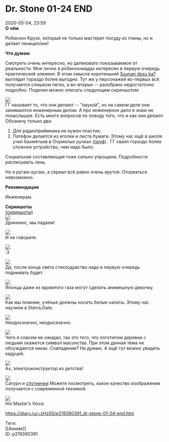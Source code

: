 Dr. Stone 01-24 END
====================

   
 2020-05-04, 23:59   
   **О чём**    
   
 Робинзон Крузо, который не только мастерит посуду из глины, но и делает пенициллин!   
   
   
  **Что думаю**    
   
 Смотреть очень интересно, но далековато показываемое от реальности. Мне лично в робинзониадах интересен в первую очередь практический элемент. В этом смысле коротенький  [Sounan desu ka?](Sounan%20desu%20ka%2001-12%20END)  выглядит гораздо более выгодно. Тут же у персонажей во-первых всё получается слишком легко, а во-вторых -- разобрано недостаточно подробно. Поделки можно описать следующим скриншотом:   
   
   [![](https://i.imgur.com/XecShCVl.jpg)](https://i.imgur.com/XecShCV.jpg)     
 ГГ называет то, что они делают -- "наукой", но на самом деле они занимаются инженерным делом. А про инженерное дело я знаю не понаслышке. Есть много вопросов по поводу того, что и как они делают. Обозначу только два:   
 1. Для радиоприёмника не нужен пластик;   
 2. Патефон делается из иголки и листа бумаги. Этому нас ещё в школе учил Бахметьев в Очумелых ручках  [(пруф)](https://i.imgur.com/lI10YEm.jpg)  . ГГ сваял гораздо более сложное устройство, чем надо было.   
   
 Социальная составляющая тоже сильно упрощена. Подробности расписывать лень.   
   
 Но я ругаю-ругаю, а сериал всё равно очень крутой. Оторваться невозможно.   
   
  **Рекомендации**    
   
 Инженерам.   
   
  **Скриншоты**    
  [(скриншоты)](https://zHz00.diary.ru/p219390391.htm?index=1#linkmore219390391m1)       
  [![](https://i.imgur.com/Lrr2HhLl.jpg)](https://i.imgur.com/Lrr2HhL.jpg)    
 Дринкинс, мы падаем!   
   
  [![](https://i.imgur.com/nBVGb7el.jpg)](https://i.imgur.com/nBVGb7e.jpg)    
 И не говорите.   
   
  [![](https://i.imgur.com/oQFwnusl.jpg)](https://i.imgur.com/oQFwnus.jpg)    
 :3   
   
  [![](https://i.imgur.com/Mvxyu51l.jpg)](https://i.imgur.com/Mvxyu51.jpg)    
 Да, после конца света стеклодувство надо в первую очередь поднимать будет.   
   
  [![](https://i.imgur.com/9f6c7kGl.jpg)](https://i.imgur.com/9f6c7kG.jpg)    
 Японцы даже из ядовитого газа могут сделать анимешную девочку.   
   
  [![](https://i.imgur.com/9EAZcINl.jpg)](https://i.imgur.com/9EAZcIN.jpg)    
 Как мы помним, учёные должны носить белые халаты. Этому нас научили в Steins;Gate.   
   
  [![](https://i.imgur.com/d7W9kKnl.jpg)](https://i.imgur.com/d7W9kKn.jpg)    
 Неоднозначно, неоднозначно.   
   
  [![](https://i.imgur.com/Ij8rISNl.jpg)](https://i.imgur.com/Ij8rISN.jpg)    
 Чего я совсем не ожидал, так это того, что логотипом деревни с людьми окажется символ масонства. При этом данная тема не обсуждается никак. Совпадение? Не думаю. А ещё тут можно увидеть кадуцей.   
   
  [![](https://i.imgur.com/BE0AAg0l.jpg)](https://i.imgur.com/BE0AAg0.jpg)    
 Ах, электроконструктор из детства!   
   
  [![](https://i.imgur.com/Gnme4j7l.jpg)](https://i.imgur.com/Gnme4j7.jpg)    
 Сатурн и  [спутнички](https://whale-roma.livejournal.com/95141.html)  Можете посмотреть, какое качество изображения получается с современной техникой.   
   
  [![](https://i.imgur.com/AlICEcCl.jpg)](https://i.imgur.com/AlICEcC.jpg)    
 His Master’s Voice.   
      
    
 <https://diary.ru/~zHz00/p219390391_dr-stone-01-24-end.htm>   
   
 Теги:   
 [[Аниме]]   
 ID: p219390391